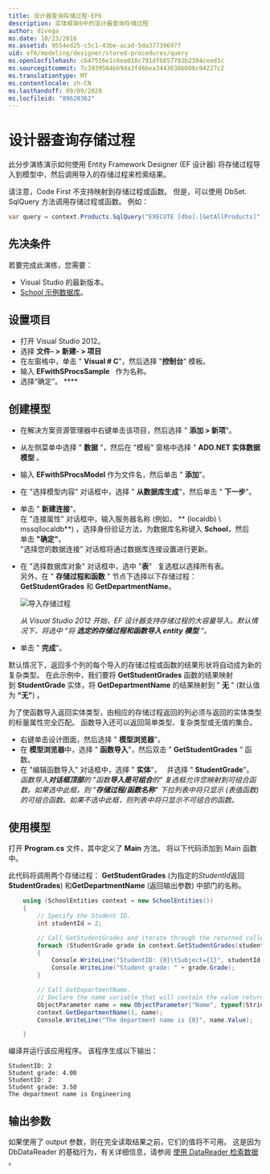 ```yaml
---
title: 设计器查询存储过程-EF6
description: 实体框架6中的设计器查询存储过程
author: divega
ms.date: 10/23/2016
ms.assetid: 9554ed25-c5c1-43be-acad-5da37739697f
uid: ef6/modeling/designer/stored-procedures/query
ms.openlocfilehash: c647516e1c6ea010c791df6857782b2304ceed1c
ms.sourcegitcommit: 7c3939504bb9da3f46bea3443638b808c04227c2
ms.translationtype: MT
ms.contentlocale: zh-CN
ms.lasthandoff: 09/09/2020
ms.locfileid: "89620362"
---
```

# <a name="designer-query-stored-procedures"></a>设计器查询存储过程
此分步演练演示如何使用 Entity Framework Designer (EF 设计器) 将存储过程导入到模型中，然后调用导入的存储过程来检索结果。 

请注意，Code First 不支持映射到存储过程或函数。 但是，可以使用 DbSet. SqlQuery 方法调用存储过程或函数。 例如：
``` csharp
var query = context.Products.SqlQuery("EXECUTE [dbo].[GetAllProducts]")`;
```

## <a name="prerequisites"></a>先决条件

若要完成此演练，您需要：

- Visual Studio 的最新版本。
- [School 示例数据库](xref:ef6/resources/school-database)。

## <a name="set-up-the-project"></a>设置项目

-   打开 Visual Studio 2012。
-   选择 **文件- &gt; 新建- &gt; 项目**
-   在左窗格中，单击 " **Visual \# C**"，然后选择 "**控制台**" 模板。
-   输入 **EFwithSProcsSample**   作为名称。
-   选择“确定”。 ****

## <a name="create-a-model"></a>创建模型

-   在解决方案资源管理器中右键单击该项目，然后选择 " **添加 &gt; 新项**"。
-   从左侧菜单中选择 " **数据** "，然后在 "模板" 窗格中选择 " **ADO.NET 实体数据模型** 。
-   输入 **EFwithSProcsModel** 作为文件名，然后单击 " **添加**"。
-   在 "选择模型内容" 对话框中，选择 " **从数据库生成**"，然后单击 " **下一步**"。
-   单击 " **新建连接**"。  
    在 "连接属性" 对话框中，输入服务器名称 (例如， ** (localdb) \\ mssqllocaldb**) ，选择身份验证方法，为数据库名称键入 **School**，然后   单击 **"确定"**。  
    "选择您的数据连接" 对话框将通过数据库连接设置进行更新。
-   在 "选择数据库对象" 对话框中，选中 "**表**"   复选框以选择所有表。  
    另外，在 " **存储过程和函数** " 节点下选择以下存储过程： **GetStudentGrades** 和 **GetDepartmentName**。 

    ![导入存储过程](~/ef6/media/import.jpg)

    *从 Visual Studio 2012 开始，EF 设计器支持存储过程的大容量导入。默认情况下，将选中 "将 **选定的存储过程和函数导入 entity 模型** "。*
-   单击 " **完成**"。

默认情况下，返回多个列的每个导入的存储过程或函数的结果形状将自动成为新的复杂类型。 在此示例中，我们要将 **GetStudentGrades** 函数的结果映射到 **StudentGrade** 实体，将 **GetDepartmentName** 的结果映射到 " **无** " (默认值为 **"无"**) 。

为了使函数导入返回实体类型，由相应的存储过程返回的列必须与返回的实体类型的标量属性完全匹配。 函数导入还可以返回简单类型、复杂类型或无值的集合。

-   右键单击设计图面，然后选择 " **模型浏览器**"。
-   在 **模型浏览器**中，选择 " **函数导入**"，然后双击 " **GetStudentGrades** " 函数。
-   在 "编辑函数导入" 对话框中，选择 " **实体**"，   并选择 " **StudentGrade**"。  
    *函数导入**对话框顶部**的 "函数**导入是可组合**的" 复选框允许您映射到可组合函数。如果选中此框，则 "**存储过程/函数名称**" 下拉列表中将只显示 (表值函数) 的可组合函数。如果不选中此框，则列表中将只显示不可组合的函数。*

## <a name="use-the-model"></a>使用模型

打开 **Program.cs** 文件，其中定义了 **Main** 方法。 将以下代码添加到 Main 函数中。

此代码将调用两个存储过程： **GetStudentGrades** (为指定的*StudentId*返回**StudentGrades**) 和**GetDepartmentName** (返回输出参数) 中部门的名称。  

``` csharp
    using (SchoolEntities context = new SchoolEntities())
    {
        // Specify the Student ID.
        int studentId = 2;

        // Call GetStudentGrades and iterate through the returned collection.
        foreach (StudentGrade grade in context.GetStudentGrades(studentId))
        {
            Console.WriteLine("StudentID: {0}\tSubject={1}", studentId, grade.Subject);
            Console.WriteLine("Student grade: " + grade.Grade);
        }

        // Call GetDepartmentName.
        // Declare the name variable that will contain the value returned by the output parameter.
        ObjectParameter name = new ObjectParameter("Name", typeof(String));
        context.GetDepartmentName(1, name);
        Console.WriteLine("The department name is {0}", name.Value);

    }
```

编译并运行该应用程序。 该程序生成以下输出：

```console
StudentID: 2
Student grade: 4.00
StudentID: 2
Student grade: 3.50
The department name is Engineering
```

<a name="output-parameters"></a>输出参数
-----------------

如果使用了 output 参数，则在完全读取结果之前，它们的值将不可用。 这是因为 DbDataReader 的基础行为，有关详细信息，请参阅 [使用 DataReader 检索数据](https://go.microsoft.com/fwlink/?LinkID=398589) 。
